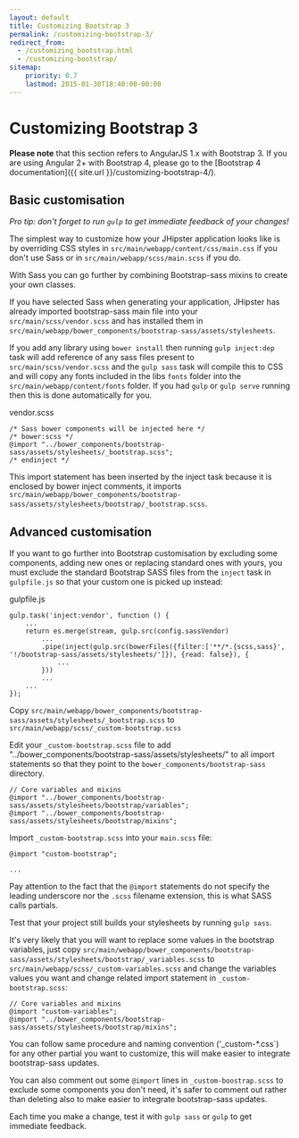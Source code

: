 ```yaml
---
layout: default
title: Customizing Bootstrap 3
permalink: /customizing-bootstrap-3/
redirect_from:
  - /customizing_bootstrap.html
  - /customizing-bootstrap/
sitemap:
    priority: 0.7
    lastmod: 2015-01-30T18:40:00-00:00
---
```


# <i class="fa fa-css3"></i> Customizing Bootstrap 3

**Please note** that this section refers to AngularJS 1.x with Bootstrap 3. If you are using Angular 2+ with Bootstrap 4, please go to the [Bootstrap 4 documentation]({{ site.url }}/customizing-bootstrap-4/).

## Basic customisation

_Pro tip: don't forget to run `gulp` to get immediate feedback of your changes!_

The simplest way to customize how your JHipster application looks like is by
overriding CSS styles in `src/main/webapp/content/css/main.css` if you don't use
Sass or in `src/main/webapp/scss/main.scss` if you do.

With Sass you can go further by combining Bootstrap-sass mixins to create your own classes.

If you have selected Sass when generating your application, JHipster has already imported bootstrap-sass main file into your `src/main/scss/vendor.scss` and has installed them in `src/main/webapp/bower_components/bootstrap-sass/assets/stylesheets`.

If you add any library using `bower install` then running `gulp inject:dep` task will add reference of any sass files present to `src/main/scss/vendor.scss` and the `gulp sass` task will compile this to CSS and will copy any fonts included in the libs `fonts` folder into the `src/main/webapp/content/fonts` folder. If you had `gulp` or `gulp serve` running then this is done automatically for you.

vendor.scss

    /* Sass bower components will be injected here */
    /* bower:scss */
    @import "../bower_components/bootstrap-sass/assets/stylesheets/_bootstrap.scss";
    /* endinject */

This import statement has been inserted by the inject task because it is enclosed by bower inject comments, it
imports `src/main/webapp/bower_components/bootstrap-sass/assets/stylesheets/bootstrap/_bootstrap.scss`.

## Advanced customisation

If you want to go further into Bootstrap customisation by excluding some components, adding new ones or replacing standard ones with yours, you must exclude the standard Bootstrap SASS files from the
`inject` task in `gulpfile.js` so that your custom one is picked up instead:

gulpfile.js

	gulp.task('inject:vendor', function () {
	    ...
        return es.merge(stream, gulp.src(config.sassVendor)
            ...
            .pipe(inject(gulp.src(bowerFiles({filter:['**/*.{scss,sass}', '!/bootstrap-sass/assets/stylesheets/']}), {read: false}), {
                ...
            }))
            ...
        ...
    });


Copy `src/main/webapp/bower_components/bootstrap-sass/assets/stylesheets/_bootstrap.scss` to `src/main/webapp/scss/_custom-bootstrap.scss`

Edit your `_custom-bootstrap.scss` file to add "../bower_components/bootstrap-sass/assets/stylesheets/" to all import statements so that they point to the `bower_components/bootstrap-sass` directory.

	// Core variables and mixins
	@import "../bower_components/bootstrap-sass/assets/stylesheets/bootstrap/variables";
	@import "../bower_components/bootstrap-sass/assets/stylesheets/bootstrap/mixins";

Import `_custom-bootstrap.scss` into your `main.scss` file:

	@import "custom-bootstrap";

	...


Pay attention to the fact that the `@import` statements do not specify the leading underscore nor the `.scss` filename extension, this is what SASS calls partials.

Test that your project still builds your stylesheets by running `gulp sass`.

It's very likely that you will want to replace some values in the bootstrap variables, just copy `src/main/webapp/bower_components/bootstrap-sass/assets/stylesheets/bootstrap/_variables.scss` to `src/main/webapp/scss/_custom-variables.scss` and change the variables values you want and change related import statement in `_custom-bootstrap.scss`:

	// Core variables and mixins
	@import "custom-variables";
	@import "../bower_components/bootstrap-sass/assets/stylesheets/bootstrap/mixins";

You can follow same procedure and naming convention ('_custom-*.css`) for any other partial you want to customize, this will make easier to integrate bootstrap-sass updates.

You can also comment out some `@import` lines in  `_custom-boostrap.scss` to exclude some components you don't need, it's safer to comment out rather than deleting also to make easier to integrate bootstrap-sass updates.

Each time you make a change, test it with `gulp sass` or `gulp` to get immediate feedback.
